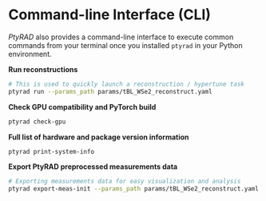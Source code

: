 # Command-line Interface (CLI)

*PtyRAD* also provides a command-line interface to execute common commands from your terminal once you installed `ptyrad` in your Python environment.

**Run reconstructions**

```bash
# This is used to quickly launch a reconstruction / hypertune task
ptyrad run --params_path params/tBL_WSe2_reconstruct.yaml
```

**Check GPU compatibility and PyTorch build**

```bash
ptyrad check-gpu
```

**Full list of hardware and package version information**
```bash
ptyrad print-system-info
```

**Export PtyRAD preprocessed measurements data**
```bash
# Exporting measurements data for easy visualization and analysis
ptyrad export-meas-init --params_path params/tBL_WSe2_reconstruct.yaml --output data/ptyrad_init_meas.hdf5 --reshape 128 128 128 128 --append
```